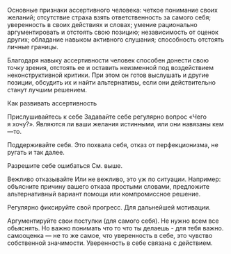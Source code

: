 ﻿Основные признаки ассертивного человека:
четкое понимание своих желаний;
отсутствие страха взять ответственность за самого себя;
уверенность в своих действиях и словах;
умение рационально аргументировать и отстоять свою позицию;
независимость от оценок других;
обладание навыком активного слушания;
способность отстоять личные границы.

Благодаря навыку ассертивности человек способен донести свою точку зрения, отстоять ее и оставить неизменной под воздействием неконструктивной критики. При этом он готов выслушать и другие позиции, обсудить их и найти альтернативы, если они действительно станут лучшим решением.


Как развивать ассертивность

Прислушивайтесь к себе
Задавайте себе регулярно вопрос «Чего я хочу?». Являются ли ваши желания истинными, или они навязаны кем—то.

Поддерживайте себя.
Это похвала себя, отказ от перфекционизма, не ругать и так далее.

Разрешите себе ошибаться
См. выше.

Вежливо отказывайте
Или не вежливо, это уж по ситуации.
Например: объясните причину вашего отказа простыми словами, предложите альтернативный вариант помощи или компромиссное решение.

Регулярно фиксируйте свой прогресс.
Для дальнейшей мотивации.

Аргументируйте свои поступки (для самого себя).
Не нужно всем все обьяснять. Но важно понимать что то что ты делаешь - для тебя важно.  самооценка — не то же самое, что уверенность в себе, это чувство собственной значимости. Уверенность в себе связана с действием.
